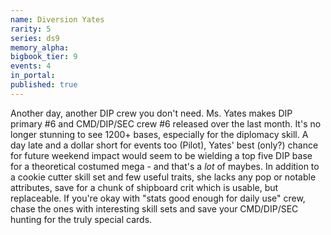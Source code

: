 ```yaml
---
name: Diversion Yates
rarity: 5
series: ds9
memory_alpha:
bigbook_tier: 9
events: 4
in_portal:
published: true
---
```


Another day, another DIP crew you don't need. Ms. Yates makes DIP primary #6 and CMD/DIP/SEC crew #6 released over the last month. It's no longer stunning to see 1200+ bases, especially for the diplomacy skill. A day late and a dollar short for events too (Pilot), Yates' best (only?) chance for future weekend impact would seem to be wielding a top five DIP base for a theoretical costumed mega - and that's a _lot_ of maybes. In addition to a cookie cutter skill set and few useful traits, she lacks any pop or notable attributes, save for a chunk of shipboard crit which is usable, but replaceable. If you're okay with "stats good enough for daily use" crew, chase the ones with interesting skill sets and save your CMD/DIP/SEC hunting for the truly special cards.

